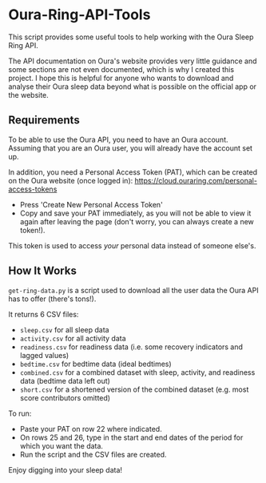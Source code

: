 # Oura-Ring-API-Tools

This script provides some useful tools to help working with the Oura Sleep Ring API.

The API documentation on Oura's website provides very little guidance and some sections are not even documented, which is why I created this project. I hope this is helpful for anyone who wants to download and analyse their Oura sleep data beyond what is possible on the official app or the website.


## Requirements

To be able to use the Oura API, you need to have an Oura account. Assuming that you are an Oura user, you will already have the account set up.

In addition, you need a Personal Access Token (PAT), which can be created on the Oura website (once logged in):
https://cloud.ouraring.com/personal-access-tokens
- Press 'Create New Personal Access Token'
- Copy and save your PAT immediately, as you will not be able to view it again after leaving the page (don't worry, you can always create a new token!).

This token is used to access *your* personal data instead of someone else's.

## How It Works

`get-ring-data.py` is a script used to download all the user data the Oura API has to offer (there's tons!).

It returns 6 CSV files:
- `sleep.csv` for all sleep data
- `activity.csv` for all activity data
- `readiness.csv` for readiness data (i.e. some recovery indicators and lagged values)
- `bedtime.csv` for bedtime data (ideal bedtimes)
- `combined.csv` for a combined dataset with sleep, activity, and readiness data (bedtime data left out)
- `short.csv` for a shortened version of the combined dataset (e.g. most score contributors omitted)

To run:
- Paste your PAT on row 22 where indicated.
- On rows 25 and 26, type in the start and end dates of the period for which you want the data.
- Run the script and the CSV files are created.

Enjoy digging into your sleep data!
